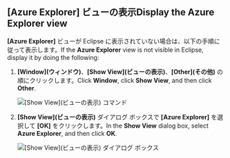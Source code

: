 ## <a name="display-the-azure-explorer-view"></a><span data-ttu-id="113ff-101">[Azure Explorer] ビューの表示</span><span class="sxs-lookup"><span data-stu-id="113ff-101">Display the Azure Explorer view</span></span>

<span data-ttu-id="113ff-102">**[Azure Explorer]** ビューが Eclipse に表示されていない場合は、以下の手順に従って表示します。</span><span class="sxs-lookup"><span data-stu-id="113ff-102">If the **Azure Explorer** view is not visible in Eclipse, display it by doing the following:</span></span>

1. <span data-ttu-id="113ff-103">**[Window]\(ウィンドウ\)**、**[Show View]\(ビューの表示\)**、**[Other]\(その他\)** の順にクリックします。</span><span class="sxs-lookup"><span data-stu-id="113ff-103">Click **Window**, click **Show View**, and then click **Other**.</span></span>

   ![[Show View]\(ビューの表示\) コマンド](../media/azure-toolkit-for-eclipse-show-azure-explorer/show-az-exp-01.png)

2. <span data-ttu-id="113ff-105">**[Show View]\(ビューの表示\)** ダイアログ ボックスで **[Azure Explorer]** を選択して **[OK]** をクリックします。</span><span class="sxs-lookup"><span data-stu-id="113ff-105">In the **Show View** dialog box, select **Azure Explorer**, and then click **OK**.</span></span>

   ![[Show View]\(ビューの表示\) ダイアログ ボックス](../media/azure-toolkit-for-eclipse-show-azure-explorer/show-az-exp-02.png)

